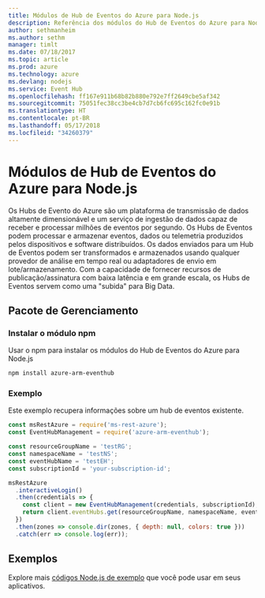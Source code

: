 ```yaml
---
title: Módulos de Hub de Eventos do Azure para Node.js
description: Referência dos módulos do Hub de Eventos do Azure para Node.js
author: sethmanheim
ms.author: sethm
manager: timlt
ms.date: 07/18/2017
ms.topic: article
ms.prod: azure
ms.technology: azure
ms.devlang: nodejs
ms.service: Event Hub
ms.openlocfilehash: ff167e911b68b82b880e792e7ff2649cbe5af342
ms.sourcegitcommit: 75051fec38cc3be4cb7d7cb6fc695c162fc0e91b
ms.translationtype: HT
ms.contentlocale: pt-BR
ms.lasthandoff: 05/17/2018
ms.locfileid: "34260379"
---
```

# <a name="azure-event-hub-modules-for-nodejs"></a>Módulos de Hub de Eventos do Azure para Node.js

Os Hubs de Evento do Azure são um plataforma de transmissão de dados altamente dimensionável e um serviço de ingestão de dados capaz de receber e processar milhões de eventos por segundo. Os Hubs de Eventos podem processar e armazenar eventos, dados ou telemetria produzidos pelos dispositivos e software distribuídos. Os dados enviados para um Hub de Eventos podem ser transformados e armazenados usando qualquer provedor de análise em tempo real ou adaptadores de envio em lote/armazenamento. Com a capacidade de fornecer recursos de publicação/assinatura com baixa latência e em grande escala, os Hubs de Eventos servem como uma "subida" para Big Data.

## <a name="management-package"></a>Pacote de Gerenciamento

### <a name="install-the-npm-module"></a>Instalar o módulo npm 

Usar o npm para instalar os módulos do Hub de Eventos do Azure para Node.js

```bash
npm install azure-arm-eventhub
```

### <a name="example"></a>Exemplo

Este exemplo recupera informações sobre um hub de eventos existente.

```javascript
const msRestAzure = require('ms-rest-azure');
const EventHubManagement = require('azure-arm-eventhub');

const resourceGroupName = 'testRG';
const namespaceName = 'testNS';
const eventHubName = 'testEH';
const subscriptionId = 'your-subscription-id';

msRestAzure
  .interactiveLogin()
  .then(credentials => {
    const client = new EventHubManagement(credentials, subscriptionId);
    return client.eventHubs.get(resourceGroupName, namespaceName, eventHubName);
  })
  .then(zones => console.dir(zones, { depth: null, colors: true }))
  .catch(err => console.log(err));
```

## <a name="samples"></a>Exemplos

Explore mais [códigos Node.js de exemplo](https://azure.microsoft.com/resources/samples/?platform=nodejs) que você pode usar em seus aplicativos.
